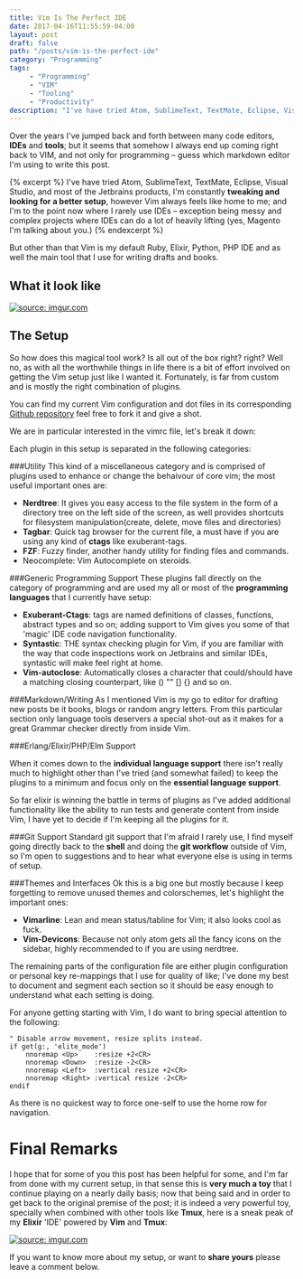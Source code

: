 ```yaml
---
title: Vim Is The Perfect IDE
date: 2017-04-16T11:55:59-04:00
layout: post
draft: false
path: "/posts/vim-is-the-perfect-ide"
category: "Programming"
tags:
     - "Programming"
     - "VIM"
     - "Tooling"
     - "Productivity"
description: "I've have tried Atom, SublimeText, TextMate, Eclipse, Visual Studio, and most of the Jetbrains products, I'm constantly tweaking and looking for a better setup, however Vim always feels like home to me; and I'm to the point now where I rarely use IDEs – exception being messy and complex projects where IDEs can do a lot of heavily lifting (yes, Magento I'm talking about you.)"
---
```


Over the years I've jumped back and forth between many code editors, **IDEs** and **tools**; but it seems that somehow I always end up coming right back to VIM, and not only for programming – guess which markdown editor I'm using to write this post.

{% excerpt %}
I've have tried Atom, SublimeText, TextMate, Eclipse, Visual Studio, and most of the Jetbrains products, I'm constantly **tweaking and looking for a better setup**, however Vim always feels like home to me; and I'm to the point now where I rarely use IDEs – exception being messy and complex projects where IDEs can do a lot of heavily lifting (yes, Magento I'm talking about you.)
{% endexcerpt %}


But other than that Vim is my default Ruby, Elixir, Python, PHP IDE and as well the main tool that I use for writing drafts and books.

## What it look like

<a href="https://imgur.com/AQSIXwj"><img src="https://i.imgur.com/AQSIXwj.gif" title="source: imgur.com" /></a>

## The Setup

So how does this magical tool work? Is all out of the box right? right? Well no, as with all the worthwhile things in life there is a bit of effort involved on getting the Vim setup just like I wanted it. Fortunately, is far from custom and is mostly the right combination of plugins.

You can find my current Vim configuration and dot files in its corresponding [Github repository](https://github.com/amacgregor/dot-files) feel free to fork it and give a shot.

We are in particular interested in the vimrc file, let's break it down:

<script src="https://gist.github.com/amacgregor/0467f99e0e75725f57682ccd1f2189fb.js"></script>

Each plugin in this setup is separated in the following categories:

###Utility
This kind of a miscellaneous category and is comprised of plugins used to enhance or change the behaivour of core vim; the most useful important ones are:

- **Nerdtree**: It gives you easy access to the file system in the form of a directory tree on the left side of the screen, as well provides shortcuts for filesystem manipulation(create, delete, move files and directories)
- **Tagbar**: Quick tag browser for the current file, a must have if you are using any kind of **ctags** like exuberant-tags.
- **FZF**: Fuzzy finder, another handy utility for finding files and commands.
- Neocomplete: Vim Autocomplete on steroids.

###Generic Programming Support
These plugins fall directly on the category of programming and are used my all or most of the **programming languages** that I currently have setup:

- **Exuberant-Ctags**: tags are named definitions of classes, functions, abstract types and so on; adding support to Vim gives you some of that 'magic' IDE code navigation functionality.
- **Syntastic**: THE syntax checking plugin for Vim, if you are familiar with the way that code inspections work on Jetbrains and similar IDEs, syntastic will make feel right at home.
- **Vim-autoclose**: Automatically closes a character that could/should have a matching closing counterpart, like () "" [] {} and so on.

###Markdown/Writing
As I mentioned Vim is my go to editor for drafting new posts be it books, blogs or random angry letters. From this particular section only language tools deservers a special shot-out as it makes for a great Grammar checker directly from inside Vim.

###Erlang/Elixir/PHP/Elm Support

When it comes down to the **individual language support** there isn't really much to highlight other than I've tried (and somewhat failed) to keep the plugins to a minimum and focus only on the **essential language support**.

So far elixir is winning the battle in terms of plugins as I've added additional functionality like the ability to run tests and generate content from inside Vim, I have yet to decide if I'm keeping all the plugins for it.

###Git Support
Standard git support that I'm afraid I rarely use, I find myself going directly back to the **shell** and doing the **git workflow** outside of Vim, so I'm open to suggestions and to hear what everyone else is using in terms of setup.

###Themes and Interfaces
Ok this is a big one but mostly because I keep forgetting to remove unused themes and colorschemes, let's highlight the important ones:

- **Vimarline**: Lean and mean status/tabline for Vim; it also looks cool as fuck.
- **Vim-Devicons**: Because not only atom gets all the fancy icons on the sidebar, highly recommended to if you are using nerdtree.

The remaining parts of the configuration file are either plugin configuration or personal key re-mappings that I use for quality of like; I've done my best to document and segment each section so it should be easy enough to understand what each setting is doing.

For anyone getting starting with Vim, I do want to bring special attention to the following:


```
" Disable arrow movement, resize splits instead.
if get(g:, 'elite_mode')
	nnoremap <Up>    :resize +2<CR>
	nnoremap <Down>  :resize -2<CR>
	nnoremap <Left>  :vertical resize +2<CR>
	nnoremap <Right> :vertical resize -2<CR>
endif
```

As there is no quickest way to force one-self to use the home row for navigation.

<script async src="//pagead2.googlesyndication.com/pagead/js/adsbygoogle.js"></script>
<ins class="adsbygoogle"
     style="display:block; text-align:center;"
     data-ad-layout="in-article"
     data-ad-format="fluid"
     data-ad-client="ca-pub-6937861309533018"
     data-ad-slot="9206842858"></ins>
<script>
     (adsbygoogle = window.adsbygoogle || []).push({});
</script>


# Final Remarks

I hope that for some of you this post has been helpful for some, and I'm far from done with my current setup, in that sense this is **very much a toy** that I continue playing on a nearly daily basis; now that being said and in order to get back to the original premise of the post; it is indeed a very powerful toy, specially when combined with other tools like **Tmux**, here is a sneak peak of my **Elixir** 'IDE' powered by **Vim** and **Tmux**:

<a href="https://imgur.com/vI0KjXB"><img src="https://i.imgur.com/vI0KjXB.gif" title="source: imgur.com" /></a>

If you want to know more about my setup, or want to **share yours** please leave a comment below.
